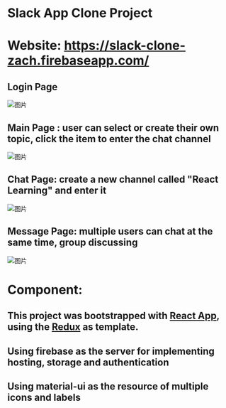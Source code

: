 # Slack App Clone Project
# Website: https://slack-clone-zach.firebaseapp.com/


## Login Page  
![图片](https://user-images.githubusercontent.com/110039861/234634684-3f616f92-2bc8-4d4d-9bb0-57546f1712b3.png)

## Main Page : user can select or create their own topic, click the item to enter the chat channel
![图片](https://user-images.githubusercontent.com/110039861/234634849-d94fa24e-fd21-41fe-a2d6-193de7310c37.png)

## Chat Page:  create a new channel called "React Learning" and enter it
![图片](https://user-images.githubusercontent.com/110039861/234635466-7b5f46c9-86ad-40d5-97d1-bb013a3a5a08.png)

## Message Page:  multiple users can chat at the same time, group discussing
![图片](https://user-images.githubusercontent.com/110039861/234636002-dc079b20-fb79-4769-97cf-1729b622d2e6.png)


# Component: 

## This project was bootstrapped with [React App](https://github.com/facebook/create-react-app), using the [Redux](https://redux.js.org/) as template.

## Using firebase as the server for implementing hosting, storage and authentication

## Using material-ui as the resource of multiple icons and labels




